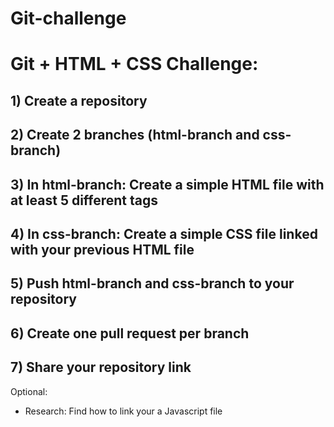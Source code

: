 # Git-challenge

# Git + HTML + CSS Challenge:

## 1) Create a repository 
## 2) Create 2 branches (html-branch and css-branch)
## 3) In html-branch: Create a simple HTML file with at least 5 different tags 
## 4) In css-branch: Create a simple CSS file linked with your previous HTML file
## 5) Push html-branch and css-branch to your repository
## 6) Create one pull request per branch
## 7) Share your repository link

Optional:
- Research: Find how to link your a Javascript file
